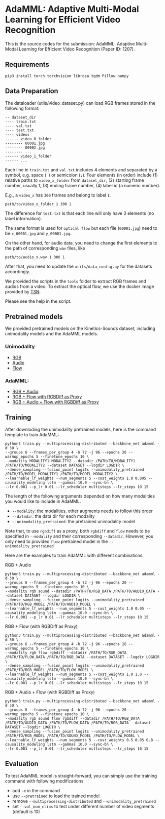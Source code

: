 # AdaMML: Adaptive Multi-Modal Learning for Efficient Video Recognition

This is the source codes for the submission: AdaMML: Adaptive Multi-Modal Learning for Efficient Video Recognition (Paper ID: 1207).

## Requirements

```
pip3 install torch torchvision librosa tqdm Pillow numpy 
```

## Data Preparation
The dataloader (utils/video_dataset.py) can load RGB frames stored in the following format:
```
-- dataset_dir
---- train.txt
---- val.txt
---- test.txt
---- videos
------ video_0_folder
-------- 00001.jpg
-------- 00002.jpg
-------- ...
------ video_1_folder
------ ...
```

Each line in `train.txt` and `val.txt` includes 4 elements and separated by a symbol, e.g. space (` `) or semicolon (`;`). 
Four elements (in order) include (1) relative paths to `video_x_folder` from `dataset_dir`, (2) starting frame number, usually 1, (3) ending frame number, (4) label id (a numeric number).

E.g., a `video_x` has `300` frames and belong to label `1`.
```
path/to/video_x_folder 1 300 1
```
The difference for `test.txt` is that each line will only have 3 elements (no label information).

The same format is used for `optical flow` but each file (`00001.jpg`) need to be `x_00001.jpg` and `y_00001.jpg`.

On the other hand, for audio data, you need to change the first elements to the path of corresponding `wav` files, like

```
path/to/audio_x.wav 1 300 1
```

After that, you need to update the `utils/data_config.py` for the datasets accordingly.

We provided the scripts in the `tools` folder to extract RGB frames and audios from a video. To extract the optical flow, we use the docker image provided by [TSN](https://hub.docker.com/r/bitxiong/tsn/). 

Please see the help in the script.

## Pretrained models

We provided pretrained models on the Kinetics-Sounds dataset, including unimodality models and the AdaMML models.

### Unimodality
 - [RGB](https://drive.google.com/file/d/1PaBa3ZCVvgkbkborB4MhPpp1qh1J2VBg) 
 - [Audio](https://drive.google.com/file/d/1rYyGNj4adkGEWR_4MJaybo9CZxyuyryw) 
 - [Flow](https://drive.google.com/file/d/11B4L0ukjXr2okjQo0ARJG2bqwUZph0bG)

### AdaMML:
 - [RGB + Audio](https://drive.google.com/file/d/1S5A1AoRrZsI_pmb3dJAebqpHJ3AgiPZp) 
 - [RGB + Flow with RGBDiff as Proxy](https://drive.google.com/file/d/1gL2hj1WvCirUNkJdIKHyP79MNbPdpwa1) 
 - [RGB + Audio + Flow with RGBDiff as Proxy](https://drive.google.com/file/d/1I_GzU_ODSUZ_hiqPNZ6bzQclXnaKqvmN)

## Training

After downloding the unimodality pretrained models, here is the command template to train AdaMML:

```shell script
python3 train.py --multiprocessing-distributed --backbone_net adamml -d 50 \
--groups 8 --frames_per_group 4 -b 72 -j 96 --epochs 20 --warmup_epochs 5 --finetune_epochs 10 \
--modality MODALITY1 MODALITY2 --datadir /PATH/TO/MODALITY1 /PATH/TO/MODALITY2 --dataset DATASET --logdir LOGDIR \
--dense_sampling --fusion_point logits --unimodality_pretrained /PATH/TO/MODEL_MODALITY1 /PATH/TO/MODEL_MODALITY2 \
--learnable_lf_weights --num_segments 5 --cost_weights 1.0 0.005 --causality_modeling lstm --gammas 10.0 --sync-bn \
--lr 0.001 --p_lr 0.01 --lr_scheduler multisteps --lr_steps 10 15
```

The length of the following arguments depended on how many modalities you would like to include in AdaMML.
 - `--modality`: the modalities, other augments needs to follow this order
 - `--datadir`: the data dir for each modality
 - `--unimodality_pretrained`: the pretrained unimodality model

Note that, to use `rgbdiff` as a proxy, both `rgbdiff` and `flow` needs to be specified in `--modality` and their corresponding `--datadir`.
However, you only need to provided `flow` pretrained model in the `--unimodality_pretrained`

Here are the examples to train AdaMML with different combinations.

RGB + Audio

```shell script
python3 train.py --multiprocessing-distributed --backbone_net adamml -d 50 \
--groups 8 --frames_per_group 4 -b 72 -j 96 --epochs 20 --warmup_epochs 5 --finetune_epochs 10 \
--modality rgb sound --datadir /PATH/TO/RGB_DATA /PATH/TO/AUDIO_DATA --dataset DATASET --logdir LOGDIR \
--dense_sampling --fusion_point logits --unimodality_pretrained /PATH/TO/RGB_MODEL /PATH/TO/AUDIO_MODEL \
--learnable_lf_weights --num_segments 5 --cost_weights 1.0 0.05 --causality_modeling lstm --gammas 10.0 --sync-bn \
--lr 0.001 --p_lr 0.01 --lr_scheduler multisteps --lr_steps 10 15
```

RGB + Flow (with RGBDiff as Proxy)

```shell script
python3 train.py --multiprocessing-distributed --backbone_net adamml -d 50 \
--groups 8 --frames_per_group 4 -b 72 -j 96 --epochs 20 --warmup_epochs 5 --finetune_epochs 10 \
--modality rgb flow rgbdiff --datadir /PATH/TO/RGB_DATA /PATH/TO/FLOW_DATA /PATH/TO/RGB_DATA --dataset DATASET --logdir LOGDIR \
--dense_sampling --fusion_point logits --unimodality_pretrained /PATH/TO/RGB_MODEL /PATH/TO/FLOW_MODEL \
--learnable_lf_weights --num_segments 5 --cost_weights 1.0 1.0 --causality_modeling lstm --gammas 10.0 --sync-bn \
--lr 0.001 --p_lr 0.01 --lr_scheduler multisteps --lr_steps 10 15
```

RGB + Audio + Flow (with RGBDiff as Proxy)

```shell script
python3 train.py --multiprocessing-distributed --backbone_net adamml -d 50 \
--groups 8 --frames_per_group 4 -b 72 -j 96 --epochs 20 --warmup_epochs 5 --finetune_epochs 10 \
--modality rgb sound flow rgbdiff --datadir /PATH/TO/RGB_DATA /PATH/TO/AUDIO_DATA /PATH/TO/FLOW_DATA /PATH/TO/RGB_DATA --dataset DATASET --logdir LOGDIR \
--dense_sampling --fusion_point logits --unimodality_pretrained /PATH/TO/RGB_MODEL /PATH/TO/SOUND_MODEL /PATH/TO/FLOW_MODEL \
--learnable_lf_weights --num_segments 5 --cost_weights 0.5 0.05 0.8 --causality_modeling lstm --gammas 10.0 --sync-bn \
--lr 0.001 --p_lr 0.01 --lr_scheduler multisteps --lr_steps 10 15
```


## Evaluation

To test AdaMML model is straight-forward, you can simply use the training command with following modifications
 - add `-e` in the command
 - use `--pretrained` to load the trained model
 - remove `--multiprocessing-distributed` and `--unimodality_pretrained`
 - set `--val_num_clips` to test under different number of video segments (default is 10)
